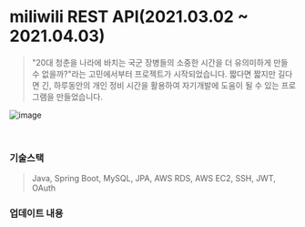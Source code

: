 # miliwili REST API(2021.03.02 ~ 2021.04.03)
> "20대 청춘을 나라에 바치는 국군 장병들의 소중한 시간을 더 유의미하게 만들 수 없을까?"라는 고민에서부터 프로젝트가 시작되었습니다.
> 짧다면 짧지만 길다면 긴,
> 하루동안의 개인 정비 시간을 활용하여 자기개발에 도움이 될 수 있는 프로그램을 만들었습니다.

![image](https://user-images.githubusercontent.com/7114874/119609679-f439c100-be32-11eb-93f3-42bb12bbf8bf.png)

<br>

### 기술스택
> Java, Spring Boot, MySQL, JPA, AWS RDS, AWS EC2, SSH, JWT, OAuth



### 업데이트 내용 
